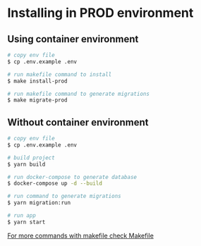 # Installing in PROD environment

## Using container environment
```bash
# copy env file
$ cp .env.example .env

# run makefile command to install
$ make install-prod

# run makefile command to generate migrations
$ make migrate-prod
```

## Without container environment
```bash
# copy env file
$ cp .env.example .env

# build project
$ yarn build

# run docker-compose to generate database
$ docker-compose up -d --build

# run command to generate migrations
$ yarn migration:run

# run app
$ yarn start
```

[For more commands with makefile check Makefile](../../Makefile)
